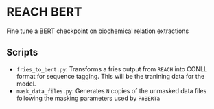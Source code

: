 # REACH BERT
Fine tune a BERT checkpoint on biochemical relation extractions 

## Scripts
- `fries_to_bert.py`: Transforms a fries output from `REACH` into CONLL format for sequence tagging. This will be the tranining data for the model.
- `mask_data_files.py`: Generates `N` copies of the unmasked data files following the masking parameters used by `RoBERTa`